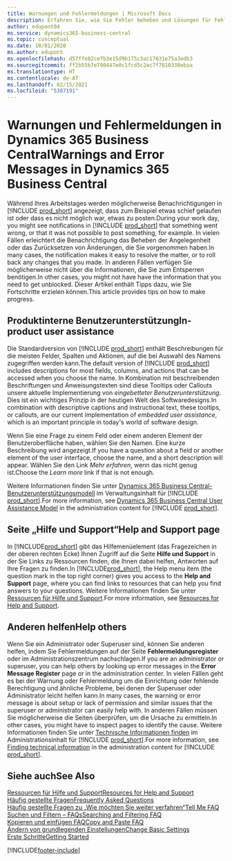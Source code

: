 ```yaml
---
title: Warnungen und Fehlermeldungen | Microsoft Docs
description: Erfahren Sie, wie Sie Fehler beheben und Lösungen für Fehlermeldungen finden können, wenn Sie in Business Central arbeiten.
author: edupont04
ms.service: dynamics365-business-central
ms.topic: conceptual
ms.date: 10/01/2020
ms.author: edupont
ms.openlocfilehash: d57ffe82cefb3e15d9b175c3ac17631e75a3edb3
ms.sourcegitcommit: ff2b55b7e790447e0c1fcd5c2ec7f7610338ebaa
ms.translationtype: HT
ms.contentlocale: de-AT
ms.lasthandoff: 02/15/2021
ms.locfileid: "5387191"
---
```

# <a name="warnings-and-error-messages-in-dynamics-365-business-central"></a><span data-ttu-id="8700f-103">Warnungen und Fehlermeldungen in Dynamics 365 Business Central</span><span class="sxs-lookup"><span data-stu-id="8700f-103">Warnings and Error Messages in Dynamics 365 Business Central</span></span>

<span data-ttu-id="8700f-104">Während Ihres Arbeitstages werden möglicherweise Benachrichtigungen in [!INCLUDE [prod_short](includes/prod_short.md)] angezeigt, dass zum Beispiel etwas schief gelaufen ist oder dass es nicht möglich war, etwas zu posten.</span><span class="sxs-lookup"><span data-stu-id="8700f-104">During your work day, you might see notifications in [!INCLUDE [prod_short](includes/prod_short.md)] that something went wrong, or that it was not possible to post something, for example.</span></span> <span data-ttu-id="8700f-105">In vielen Fällen erleichtert die Benachrichtigung das Beheben der Angelegenheit oder das Zurücksetzen von Änderungen, die Sie vorgenommen haben.</span><span class="sxs-lookup"><span data-stu-id="8700f-105">In many cases, the notification makes it easy to resolve the matter, or to roll back any changes that you made.</span></span> <span data-ttu-id="8700f-106">In anderen Fällen verfügen Sie möglicherweise nicht über die Informationen, die Sie zum Entsperren benötigen.</span><span class="sxs-lookup"><span data-stu-id="8700f-106">In other cases, you might not have have the information that you need to get unblocked.</span></span> <span data-ttu-id="8700f-107">Dieser Artikel enthält Tipps dazu, wie Sie Fortschritte erzielen können.</span><span class="sxs-lookup"><span data-stu-id="8700f-107">This article provides tips on how to make progress.</span></span>  

## <a name="in-product-user-assistance"></a><span data-ttu-id="8700f-108">Produktinterne Benutzerunterstützung</span><span class="sxs-lookup"><span data-stu-id="8700f-108">In-product user assistance</span></span>

<span data-ttu-id="8700f-109">Die Standardversion von [!INCLUDE [prod_short](includes/prod_short.md)] enthält Beschreibungen für die meisten Felder, Spalten und Aktionen, auf die bei Auswahl des Namens zugegriffen werden kann.</span><span class="sxs-lookup"><span data-stu-id="8700f-109">The default version of [!INCLUDE [prod_short](includes/prod_short.md)] includes descriptions for most fields, columns, and actions that can be accessed when you choose the name.</span></span> <span data-ttu-id="8700f-110">In Kombination mit beschreibenden Beschriftungen und Anweisungstexten sind diese Tooltips oder Callouts unsere aktuelle Implementierung von *eingebetteter Benutzerunterstützung*. Dies ist ein wichtiges Prinzip in der heutigen Welt des Softwaredesigns.</span><span class="sxs-lookup"><span data-stu-id="8700f-110">In combination with descriptive captions and instructional text, these tooltips, or callouts, are our current implementation of *embedded user assistance*, which is an important principle in today's world of software design.</span></span>  

<span data-ttu-id="8700f-111">Wenn Sie eine Frage zu einem Feld oder einem anderen Element der Benutzeroberfläche haben, wählen Sie den Namen. Eine kurze Beschreibung wird angezeigt.</span><span class="sxs-lookup"><span data-stu-id="8700f-111">If you have a question about a field or another element of the user interface, choose the name, and a short description will appear.</span></span> <span data-ttu-id="8700f-112">Wählen Sie den Link *Mehr erfahren*, wenn das nicht genug ist.</span><span class="sxs-lookup"><span data-stu-id="8700f-112">Choose the *Learn more* link if that is not enough.</span></span>  

<span data-ttu-id="8700f-113">Weitere Informationen finden Sie unter [Dynamics 365 Business Central-Benutzerunterstützungsmodell](/dynamics365/business-central/dev-itpro/user-assistance) im Verwaltungsinhalt für [!INCLUDE [prod_short](includes/prod_short.md)].</span><span class="sxs-lookup"><span data-stu-id="8700f-113">For more information, see [Dynamics 365 Business Central User Assistance Model](/dynamics365/business-central/dev-itpro/user-assistance) in the administration content for [!INCLUDE [prod_short](includes/prod_short.md)].</span></span>  

## <a name="help-and-support-page"></a><span data-ttu-id="8700f-114">Seite „Hilfe und Support“</span><span class="sxs-lookup"><span data-stu-id="8700f-114">Help and Support page</span></span>

<span data-ttu-id="8700f-115">In [!INCLUDE[prod_short](includes/prod_short.md)] gibt das Hilfemenüelement (das Fragezeichen in der oberen rechten Ecke) Ihnen Zugriff auf die Seite **Hilfe und Support** in der Sie Links zu Ressourcen finden, die Ihnen dabei helfen, Antworten auf Ihre Fragen zu finden.</span><span class="sxs-lookup"><span data-stu-id="8700f-115">In [!INCLUDE[prod_short](includes/prod_short.md)], the Help menu item (the question mark in the top right corner) gives you access to the **Help and Support** page, where you can find links to resources that can help you find answers to your questions.</span></span> <span data-ttu-id="8700f-116">Weitere Informationen finden Sie unter [Ressourcen für Hilfe und Support](product-help-and-support.md).</span><span class="sxs-lookup"><span data-stu-id="8700f-116">For more information, see [Resources for Help and Support](product-help-and-support.md).</span></span>  

## <a name="help-others"></a><span data-ttu-id="8700f-117">Anderen helfen</span><span class="sxs-lookup"><span data-stu-id="8700f-117">Help others</span></span>

<span data-ttu-id="8700f-118">Wenn Sie ein Administrator oder Superuser sind, können Sie anderen helfen, indem Sie Fehlermeldungen auf der Seite **Fehlermeldungsregister** oder im Administrationszentrum nachschlagen.</span><span class="sxs-lookup"><span data-stu-id="8700f-118">If you are an administrator or superuser, you can help others by looking up error messages in the **Error Message Register** page or in the administration center.</span></span> <span data-ttu-id="8700f-119">In vielen Fällen geht es bei der Warnung oder Fehlermeldung um die Einrichtung oder fehlende Berechtigung und ähnliche Probleme, bei denen der Superuser oder Administrator leicht helfen kann.</span><span class="sxs-lookup"><span data-stu-id="8700f-119">In many cases, the warning or error message is about setup or lack of permission and similar issues that the superuser or administrator can easily help with.</span></span> <span data-ttu-id="8700f-120">In anderen Fällen müssen Sie möglicherweise die Seiten überprüfen, um die Ursache zu ermitteln.</span><span class="sxs-lookup"><span data-stu-id="8700f-120">In other cases, you might have to inspect pages to identify the cause.</span></span> <span data-ttu-id="8700f-121">Weitere Informationen finden Sie unter [Technische Informationen finden](/dynamics365/business-central/dev-itpro/administration/manage-technical-support#finding-technical-information) im Administrationsinhalt für [!INCLUDE [prod_short](includes/prod_short.md)].</span><span class="sxs-lookup"><span data-stu-id="8700f-121">For more information, see [Finding technical information](/dynamics365/business-central/dev-itpro/administration/manage-technical-support#finding-technical-information) in the administration content for [!INCLUDE [prod_short](includes/prod_short.md)].</span></span>  

## <a name="see-also"></a><span data-ttu-id="8700f-122">Siehe auch</span><span class="sxs-lookup"><span data-stu-id="8700f-122">See Also</span></span>

[<span data-ttu-id="8700f-123">Ressourcen für Hilfe und Support</span><span class="sxs-lookup"><span data-stu-id="8700f-123">Resources for Help and Support</span></span>](product-help-and-support.md)  
[<span data-ttu-id="8700f-124">Häufig gestellte Fragen</span><span class="sxs-lookup"><span data-stu-id="8700f-124">Frequently Asked Questions</span></span>](across-faq.md)  
[<span data-ttu-id="8700f-125">Häufig gestellte Fragen zu „Wie möchten Sie weiter verfahren“</span><span class="sxs-lookup"><span data-stu-id="8700f-125">Tell Me FAQ</span></span>](ui-search-faq.md)  
[<span data-ttu-id="8700f-126">Suchen und Filtern – FAQs</span><span class="sxs-lookup"><span data-stu-id="8700f-126">Searching and Filtering FAQ</span></span>](ui-search-filter-faq.md)  
[<span data-ttu-id="8700f-127">Kopieren und einfügen FAQ</span><span class="sxs-lookup"><span data-stu-id="8700f-127">Copy and Paste FAQ</span></span>](faq-copy-paste.yml)  
[<span data-ttu-id="8700f-128">Ändern von grundlegenden Einstellungen</span><span class="sxs-lookup"><span data-stu-id="8700f-128">Change Basic Settings</span></span>](ui-change-basic-settings.md)  
[<span data-ttu-id="8700f-129">Erste Schritte</span><span class="sxs-lookup"><span data-stu-id="8700f-129">Getting Started</span></span>](product-get-started.md)  


[!INCLUDE[footer-include](includes/footer-banner.md)]